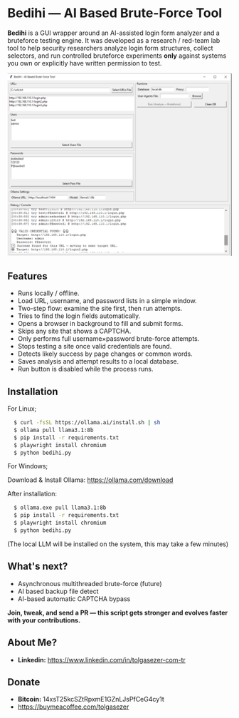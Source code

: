 # Bedihi — AI Based Brute-Force Tool

**Bedihi** is a GUI wrapper around an AI-assisted login form analyzer and a bruteforce testing engine. It was developed as a research / red-team lab tool to help security researchers analyze login form structures, collect selectors, and run controlled bruteforce experiments **only** against systems you own or explicitly have written permission to test.

[![App GUI](https://github.com/projectboot/Bedihi-BruteForcer/blob/main/gui.png?raw=true)](https://github.com/projectboot/Bedihi-BruteForcer/blob/main/gui.png)

## Features
- Runs locally / offline.
- Load URL, username, and password lists in a simple window.
- Two-step flow: examine the site first, then run attempts.
- Tries to find the login fields automatically.
- Opens a browser in background to fill and submit forms.
- Skips any site that shows a CAPTCHA.
- Only performs full username×password brute-force attempts.
- Stops testing a site once valid credentials are found.
- Detects likely success by page changes or common words.
- Saves analysis and attempt results to a local database.
- Run button is disabled while the process runs. 

## Installation
For Linux;

```bash
  $ curl -fsSL https://ollama.ai/install.sh | sh
  $ ollama pull llama3.1:8b
  $ pip install -r requirements.txt
  $ playwright install chromium
  $ python bedihi.py

```

For Windows;

Download & Install Ollama: https://ollama.com/download

After installation: 
```bash
  $ ollama.exe pull llama3.1:8b
  $ pip install -r requirements.txt
  $ playwright install chromium
  $ python bedihi.py
```

(The local LLM will be installed on the system, this may take a few minutes)

## What's next?
- Asynchronous multithreaded brute-force (future)
- AI based backup file detect
- AI-based automatic CAPTCHA bypass

**Join, tweak, and send a PR — this script gets stronger and evolves faster with your contributions.**


## About Me?
- **Linkedin:** https://www.linkedin.com/in/tolgasezer-com-tr

## Donate

- **Bitcoin:** 14xsT25kcSZtRpxmE1GZnLJsPfCeG4cy1t
- https://buymeacoffee.com/tolgasezer

